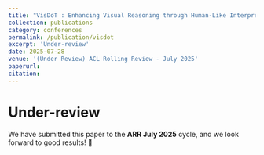 ```yaml
---
title: "VisDoT : Enhancing Visual Reasoning through Human-Like Interpretation Grounding and Decomposition of Thought"
collection: publications
category: conferences
permalink: /publication/visdot
excerpt: 'Under-review'
date: 2025-07-28
venue: '(Under Review) ACL Rolling Review - July 2025'
paperurl: 
citation: 
---
```

Under-review
=====
We have submitted this paper to the **ARR July 2025** cycle, and we look forward to good results! 🙏